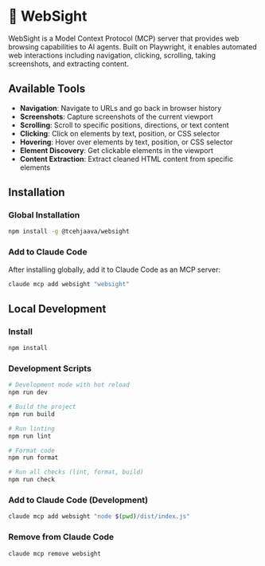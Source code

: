 # 🦉 WebSight

WebSight is a Model Context Protocol (MCP) server that provides web browsing capabilities to AI agents. Built on Playwright, it enables automated web interactions including navigation, clicking, scrolling, taking screenshots, and extracting content.

## Available Tools

- **Navigation**: Navigate to URLs and go back in browser history
- **Screenshots**: Capture screenshots of the current viewport
- **Scrolling**: Scroll to specific positions, directions, or text content
- **Clicking**: Click on elements by text, position, or CSS selector
- **Hovering**: Hover over elements by text, position, or CSS selector
- **Element Discovery**: Get clickable elements in the viewport
- **Content Extraction**: Extract cleaned HTML content from specific elements

## Installation

### Global Installation

```bash
npm install -g @tcehjaava/websight
```

### Add to Claude Code

After installing globally, add it to Claude Code as an MCP server:

```bash
claude mcp add websight "websight"
```

## Local Development

### Install

```bash
npm install
```

### Development Scripts

```bash
# Development mode with hot reload
npm run dev

# Build the project
npm run build

# Run linting
npm run lint

# Format code
npm run format

# Run all checks (lint, format, build)
npm run check
```

### Add to Claude Code (Development)

```bash
claude mcp add websight "node $(pwd)/dist/index.js"
```

### Remove from Claude Code

```bash
claude mcp remove websight
```
